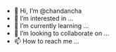 - 👋 Hi, I’m @chandancha
- 👀 I’m interested in ...
- 🌱 I’m currently learning ...
- 💞️ I’m looking to collaborate on ...
- 📫 How to reach me ...

<!---
chandancha/chandancha is a ✨ special ✨ repository because its `README.md` (this file) appears on your GitHub profile.
You can click the Preview link to take a look at your changes.
--->
